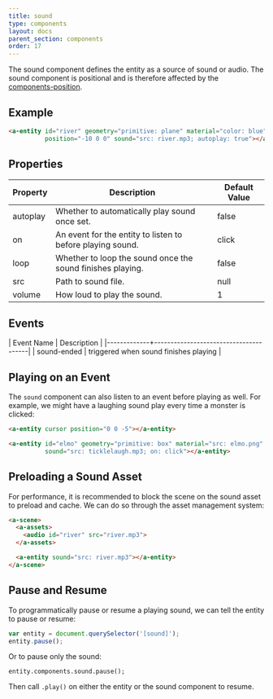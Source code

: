```yaml
---
title: sound
type: components
layout: docs
parent_section: components
order: 17
---
```


The sound component defines the entity as a source of sound or audio. The sound component is positional and is therefore affected by the [components-position](position.md).

## Example

```html
<a-entity id="river" geometry="primitive: plane" material="color: blue"
          position="-10 0 0" sound="src: river.mp3; autoplay: true"></a-entity>
```

## Properties

| Property | Description                                                | Default Value |
|----------|------------------------------------------------------------|---------------|
| autoplay | Whether to automatically play sound once set.              | false         |
| on       | An event for the entity to listen to before playing sound. | click         |
| loop     | Whether to loop the sound once the sound finishes playing. | false         |
| src      | Path to sound file.                                        | null          |
| volume   | How loud to play the sound.                                | 1             |

## Events

| Event Name  | Description                           |
|-------------+---------------------------------------|
| sound-ended | triggered when sound finishes playing |

## Playing on an Event

The `sound` component can also listen to an event before playing as well. For example, we might have a laughing sound play every time a monster is clicked:

```html
<a-entity cursor position="0 0 -5"></a-entity>

<a-entity id="elmo" geometry="primitive: box" material="src: elmo.png"
          sound="src: ticklelaugh.mp3; on: click"></a-entity>
```

## Preloading a Sound Asset

For performance, it is recommended to block the scene on the sound asset to preload and cache. We can do so through the asset management system:

```html
<a-scene>
  <a-assets>
    <audio id="river" src="river.mp3">
  </a-assets>

  <a-entity sound="src: river.mp3"></a-entity>
</a-scene>
```

## Pause and Resume

To programmatically pause or resume a playing sound, we can tell the entity to pause or resume:

```js
var entity = document.querySelector('[sound]');
entity.pause();
```

Or to pause only the sound:

```
entity.components.sound.pause();
```

Then call `.play()` on either the entity or the sound component to resume.

[components-position]: ./position.md
